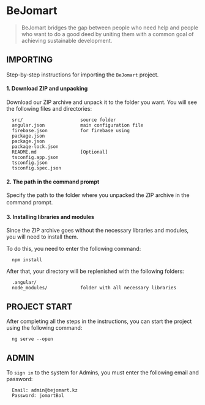 BeJomart
========

> BeJomart bridges the gap between people who need help and people who want to do a good deed by uniting them with a common goal of achieving sustainable development.

IMPORTING
---------
Step-by-step instructions for importing the `BeJomart` project.


#### **1. Download ZIP and unpacking**
Download our ZIP archive and unpack it to the folder you want. You will see the following files and directories:

      src/                     source folder
      angular.json             main configuration file
      firebase.json            for firebase using       
      package.json
      package.json
      package-lock.json
      README.md                [Optional]
      tsconfig.app.json
      tsconfig.json
      tsconfig.spec.json
      

#### 2. The path in the command prompt
Specify the path to the folder where you unpacked the ZIP archive in the command prompt.
 ㅤ
#### 3. Installing libraries and modules
Since the ZIP archive goes without the necessary libraries and modules, you will need to install them.

To do this, you need to enter the following command:

      npm install
      
After that, your directory will be replenished with the following folders:

      .angular/                
      node_modules/            folder with all necessary libraries
      
      
PROJECT START
-------------
After completing all the steps in the instructions, you can start the project using the following command:

      ng serve --open
      
ADMIN
-----
To `sign in` to the system for Admins, you must enter the following email and password:  

      Email: admin@bejomart.kz  
      Password: jomartBol  
